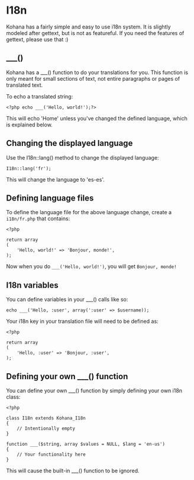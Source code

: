 # I18n

Kohana has a fairly simple and easy to use i18n system. It is slightly modeled after gettext, but is not as featureful. If you need the features of gettext, please use that :)

## ___()

Kohana has a ___() function to do your translations for you. This function is only meant for small sections of text, not entire paragraphs or pages of translated text.

To echo a translated string:

	<?php echo ___('Hello, world!');?>

This will echo 'Home' unless you've changed the defined language, which is explained below.

## Changing the displayed language

Use the I18n::lang() method to change the displayed language:

	I18n::lang('fr');

This will change the language to 'es-es'.

## Defining language files

To define the language file for the above language change, create a `i18n/fr.php` that contains:

	<?php
	
	return array
	(
		'Hello, world!' => 'Bonjour, monde!',
	);

Now when you do `___('Hello, world!')`, you will get `Bonjour, monde!`

## I18n variables

You can define variables in your ___() calls like so:

	echo ___('Hello, :user', array(':user' => $username));

Your i18n key in your translation file will need to be defined as:

	<?php
	
	return array
	(
		'Hello, :user' => 'Bonjour, :user',
	);

## Defining your own ___() function

You can define your own ___() function by simply defining your own i18n class:

	<?php
	
	class I18n extends Kohana_I18n
	{
		// Intentionally empty
	}
	
	function ___($string, array $values = NULL, $lang = 'en-us')
	{
		// Your functionality here
	}

This will cause the built-in ___() function to be ignored.